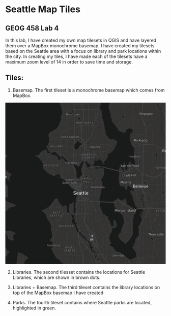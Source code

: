 # Seattle Map Tiles
## GEOG 458 Lab 4

In this lab, I have created my own map tilesets in QGIS and have layered them over a MapBox monochrome basemap. I have created my tilesets based on the Seattle area with a focus on library and park locations within the city. In creating my tiles, I have made each of the tilesets have a maximum zoom level of 14 in order to save time and storage. 

## Tiles:

1. Basemap. The first tileset is a monochrome basemap which comes from MapBox. 
<img width="541" alt="basemap" src='/img/nobase.png'>


2. Libraries. The second tilesset contains the locations for Seattle Libraries, which are shown in brown dots.


3. Libraries + Basemap. The third tileset contains the library locations on top of the MapBox basemap I have created


4. Parks. The fourth tileset contains where Seattle parks are located, highlighted in green. 




